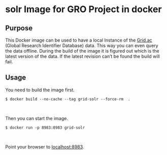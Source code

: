 solr Image for GRO Project in docker
====================================

Purpose
-------

This Docker image can be used to have a local Instance of the
[Grid.ac](https://grid.ac/) (Global Research Identifier Database) data. This way
you can even query the data offline. During the build of the image it is figured
out which is the latest version of the data. If the latest revision can’t be
found the build will fail.

Usage
-----

You need to build the image first.

~~~~~~~~~~~~~~~~~~~~~~~~~~~~~~~~~~~~~~~~~~~~~~~~~~~~~~~~~~~~~~~~~~~~~~~~~~~~~~~~
$ docker build --no-cache --tag grid-solr --force-rm  .
~~~~~~~~~~~~~~~~~~~~~~~~~~~~~~~~~~~~~~~~~~~~~~~~~~~~~~~~~~~~~~~~~~~~~~~~~~~~~~~~

 

Then you can start the image.

~~~~~~~~~~~~~~~~~~~~~~~~~~~~~~~~~~~~~~~~~~~~~~~~~~~~~~~~~~~~~~~~~~~~~~~~~~~~~~~~
$ docker run -p 8983:8983 grid-solr
~~~~~~~~~~~~~~~~~~~~~~~~~~~~~~~~~~~~~~~~~~~~~~~~~~~~~~~~~~~~~~~~~~~~~~~~~~~~~~~~

 

Point your browser to [localhost:8983](http://localhost:8983/solr/).

